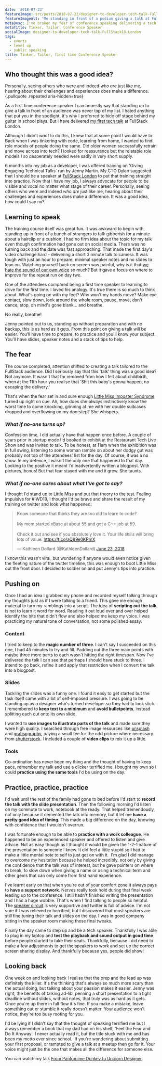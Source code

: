 ```yaml
---
date: '2018-07-23'
featureImage: src/posts/2018-07-23/designer-to-developer-tech-talk-FullStack18-London.jpg
featureImageAlt: "Me standing in front of a podium giving a talk at Fullstack London."
metaDesc: I've broken my fear of conference speaking delivering a tech talk at FullStack London. Although I didn’t want to do this, I knew at some point I'd have to.
metaTitle: Tinker, Tailor, Conference Speaker
socialImage: designer-to-developer-tech-talk-FullStack18-London
tags:
  - events
  - level up
  - public speaking
title: Tinker, Tailor, first time Conference Speaker
---
```


## Who thought this was a good idea?

Personally, seeing others who were and indeed _who are_ just like me, hearing about their challenges and experiences does make a difference.{.pullquote .repeated aria-hidden=true}

As a first time conference speaker I can honestly say that standing up to give a talk in front of an audience was never top of my list. I hated anything that put you in the spotlight, it's why I preferred to hide off stage behind my guitar in school plays. But I have delivered [my first tech talk][1] at FullStack London.

Although I didn't _want_ to do this, I knew that at some point I would have to. Back when I was tinkering with code, learning from home, I wanted to find role models of people doing the same. Did older women successfully retrain and move across into tech? I looked for reassurance but the relatable role models I so desperately needed were sadly in very short supply.

6 months into my job as a developer, I was offered training on 'Giving Engaging Technical Talks' run by Jenny Martin. My CTO Dylan suggested that I should be a speaker at [FullStack London][3] to put that training straight into practice. Now that I have my job, I always advocate for people to be visible and vocal no matter what stage of their career. Personally, seeing others who were and indeed _who are_ just like me, hearing about their challenges and experiences does make a difference. It was a good idea, how could I say no?

## Learning to speak

The training course itself was great fun. It was awkward to begin with, standing up in front of a bunch of strangers to talk gibberish for a minute about a hairclip or a cushion. I had no firm idea about the topic for my talk even though confirmation had gone out on social media. There was no turning back and the date was fast approaching. That made the first day's video challenge hard - delivering a short 3 minute talk to camera. It was tough with just an hour to prepare, minimal speaker notes and no slides to lean on. Watching yourself back on screen was painful, why is it that [we hate the sound of our own voice][4] so much? But it gave a focus on where to improve for the repeat run on day two.

One of the attendees compared being a first time speaker to learning to drive for the first time. I loved his analogy. It's true there is so much to think about. What's going on with my feet? Why won't my hands move? Make eye contact, slow down, look around the whole room, pause, move, don't dance, stop, oh mind's gone blank... and breathe.

No really, breathe!

Jenny pointed out to us, standing up without preparation and with no backup, this is as hard as it gets. From this point on giving a talk will be easier. You'll have time to prepare, to practice and you'll know your subject. You'll have slides, speaker notes and a stack of tips to help.

## The fear

The course completed, attention shifted to creating a talk tailored to the FullStack audience. Did I seriously say that this 'talk' thing was a good idea? Not anymore. It wasn't that far removed from how I felt about childbirth, when at the 11th hour you realise that 'Shit this baby's gonna happen, no escaping the delivery.'

That's when the fear set in and sure enough [Little Miss Imposter Syndrome][5] turned up right on cue. Ah, how does she always instinctively know the worst time to come knocking, grinning at me with her double suitcases dropped and overflowing on my doorstep? She whispers.

### _What if no-one turns up?_

Confession time, I did actually have that happen once before. A couple of years prior in startup mode I'd booked to exhibit at the Restaurant Tech Live Show and was invited to talk. To be honest, at 11am when the exhibition was in full swing, listening to some woman ramble on about her dodgy gut was probably not top of the attendees' list for the day. Of course, it was a no show. In my defence, I wasn't the only one that happened to that day. Looking to the positive it meant I'd inadvertently written a blogpost. With pictures, bonus! But that fear stayed with me and it grew. She taunts.

### _What if no-one cares about what I've got to say?_

I thought I'd stand up to Little Miss and put that theory to the test. Feeling impulsive for #IWD18, I thought I'd be brave and share the result of my training on twitter and look what happened:
<div class="break-right">
  <blockquote class="twitter-tweet"><p lang="en" dir="ltr">Know someone that thinks they are too old to learn to code?<br><br>My mom started xBase at about 55 and got a C++ job at 59.<br><br>Check it out and see if you absolutely love it. Your life skills will bring lots of value. <a href="https://t.co/aQ89e0KPmX">https://t.co/aQ89e0KPmX</a></p>&mdash; Kathleen Dollard (@KathleenDollard) <a href="https://twitter.com/KathleenDollard/status/1010514893823356928?ref_src=twsrc%5Etfw">June 23, 2018</a></blockquote><script async src="https://platform.twitter.com/widgets.js" charset="utf-8"></script>
</div>

I know this wasn't viral, but wondering if anyone would even notice given the fleeting nature of the twitter timeline, this was enough to boot Little Miss out the front door. I decided to soldier on and put Jenny's tips into practice.

## Pushing on

Once I had an idea I grabbed my phone and recorded myself talking through my thoughts just as if I were talking to a friend. This gave me enough material to turn my ramblings into a script. The idea of **scripting out the talk** is not to learn it word for word. Reading it out loud over and over helped identify the bits that didn't flow and also helped me keep my voice. I was practicing my natural tone of conversation, not some polished essay.

### Content

I tried to keep to the **magic number of three**. I can't say I succeeded on this one, I had 45 minutes to try and fill. Padding out the three main points with maybe three more parts to each wasn't hitting the right timespan. Now I've delivered the talk I can see that perhaps I should have stuck to three. I intend to go back, refine it and apply that restriction when I convert the talk into a blogpost.

### Slides

Tackling the slides was a funny one. I found it easy to get started but the task itself came with a lot of self-imposed pressure. I was going to be standing up as a designer who's turned developer so they had to look slick. I remembered to **keep text to a minimum** and **avoid bulletpoints**, instead splitting each out onto its own slide.

I wanted to **use** **images to illustrate parts of the talk** and made sure they were high quality. I searched through free image resources like [unsplash][6] and [gratisography][7], paying a small fee for the odd picture where necessary from [shutterstock][8]. I included a couple of **video clips** to mix it up a little.

### Tools

Co-ordination has never been my thing and the thought of having to keep pace, remember my talk and use a clicker terrified me. I bought my own so I could **practice using the same tools** I'd be using on the day.

## Practice, practice, practice

I'd wait until the rest of the family had gone to bed before I'd start to **record the talk with the slide presentation**. Then the following morning I'd listen on my commute to work, notebook at the ready. That helped tremendously, not only because it cemented the talk into memory, but it let me **have a pretty good idea of timing**. This made a big difference on the day, knowing with confidence that I wouldn't overrun.

I was fortunate enough to be able to **practice with a work colleague**. He happened to be an experienced speaker and offered to listen and give advice. Not as easy though as I thought it would be given the 1-2-1 nature of the presentation to someone I knew. It did feel a little stupid so I had to make a little mental note to self to just get on with it.  I'm glad I did manage to overcome my hesitation because he helped incredibly, not only by giving me confidence that the talk was of interest, but he gave pointers on where to break, to slow down when giving a name or using a technical term and other gems that can only come from first hand experience.

I've learnt early on that when you're out of your comfort zone it always pays to **have a support network**. Nerves really took hold during that final week leading up to the conference. I still hadn't finished writing the presentation and I had a huge wobble. That's when I find talking to people so helpful. The [speaker circuit][9] is very supportive and twitter is full of advice. I'm not sure if I was relieved or horrified, but I discovered that most speakers are still fine tuning their talk and slides on the day. I was in good company sitting in the speaker room making those final tweaks.

Finally the day came to step up and be a tech speaker. Thankfully I was able to plug in my laptop and **test the playback and sound output in good time** before people started to take their seats. Thankfully, because I did need to make a few adjustments to get the speakers to work and set up the correct screen sharing display. And thankfully because yes, people did show!

## Looking back

One week on and looking back I realise that the prep and the lead up was definitely the killer. It's the thinking that's always so much more scary than the actual doing, but talking about your passion makes it easier. Jenny was right, the benefits of talking ad-lib, penning a short presentation to a tight deadline without slides, without notes, that truly was as hard as it gets. Once you're up there in full flow it's fine. If you make a mistake, leave something out or stumble it really doesn't matter. Your audience won't notice, they're too busy rooting for you.

I'd be lying if I didn't say that the thought of speaking terrified me but I always remember a book that my dad had on his shelf, 'Feel the Fear and Do It Anyway'. I never actually read it, but the title stuck with me and has been my motto ever since school.  If you're wondering about submitting your first proposal, or tempted to give a talk at a meetup then go for it. Your voice might just be the one that makes all the difference for someone else.

You can watch my talk [From Pantomime Donkey to Unicorn Designer][1].

 [1]: https://skillsmatter.com/skillscasts/12009-from-pantomime-donkey-to-unicorn-designer
 [3]: https://skillsmatter.com/conferences/9815-fullstack-2018-the-conference-on-javascript-node-and-internet-of-things#skillscasts
 [4]: https://www.theguardian.com/science/2018/jul/12/the-real-reason-the-sound-of-your-own-voice-makes-you-cringe
 [5]: /me-myself-and-imposter-syndrome/
 [6]: https://unsplash.com/
 [7]: https://gratisography.com/
 [8]: https://www.shutterstock.com/
 [9]: https://medium.com/@sophie.koonin/things-i-wish-id-known-tips-for-first-time-conference-speakers-ffa4ca438ea
